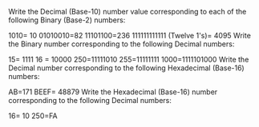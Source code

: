 Write the Decimal (Base-10) number value corresponding to each of the following Binary (Base-2) numbers:

1010= 10
01010010=82
11101100=236
111111111111 (Twelve 1's)= 4095
Write the Binary number corresponding to the following Decimal numbers:

15= 1111
16 = 10000
250=11111010
255=11111111
1000=1111101000
Write the Decimal number corresponding to the following Hexadecimal (Base-16) numbers:

AB=171
BEEF= 48879
Write the Hexadecimal (Base-16) number corresponding to the following Decimal numbers:

16= 10
250=FA
